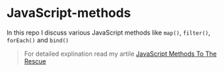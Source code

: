 # JavaScript-methods

In this repo I discuss various JavaScript methods like `map()`, `filter()`, `forEach()` and `bind()`

> For detailed explination read my artile [JavaScript Methods To The Rescue](https://medium.com/@NerdyJoe/javascript-methods-to-the-rescue-696c37d428b4)
